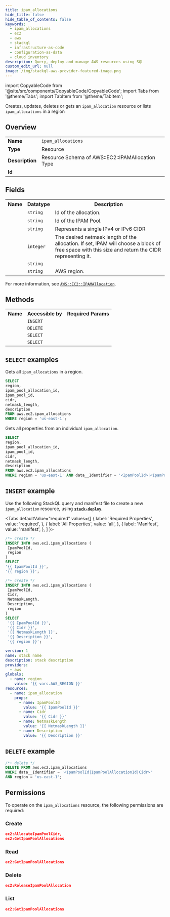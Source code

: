 ```yaml
---
title: ipam_allocations
hide_title: false
hide_table_of_contents: false
keywords:
  - ipam_allocations
  - ec2
  - aws
  - stackql
  - infrastructure-as-code
  - configuration-as-data
  - cloud inventory
description: Query, deploy and manage AWS resources using SQL
custom_edit_url: null
image: /img/stackql-aws-provider-featured-image.png
---
```


import CopyableCode from '@site/src/components/CopyableCode/CopyableCode';
import Tabs from '@theme/Tabs';
import TabItem from '@theme/TabItem';

Creates, updates, deletes or gets an <code>ipam_allocation</code> resource or lists <code>ipam_allocations</code> in a region

## Overview
<table>
<tbody>
<tr><td><b>Name</b></td><td><code>ipam_allocations</code></td></tr>
<tr><td><b>Type</b></td><td>Resource</td></tr>
<tr><td><b>Description</b></td><td>Resource Schema of AWS::EC2::IPAMAllocation Type</td></tr>
<tr><td><b>Id</b></td><td><CopyableCode code="aws.ec2.ipam_allocations" /></td></tr>
</tbody>
</table>

## Fields
<table>
<tbody>
<tr><th>Name</th><th>Datatype</th><th>Description</th></tr><tr><td><CopyableCode code="ipam_pool_allocation_id" /></td><td><code>string</code></td><td>Id of the allocation.</td></tr>
<tr><td><CopyableCode code="ipam_pool_id" /></td><td><code>string</code></td><td>Id of the IPAM Pool.</td></tr>
<tr><td><CopyableCode code="cidr" /></td><td><code>string</code></td><td>Represents a single IPv4 or IPv6 CIDR</td></tr>
<tr><td><CopyableCode code="netmask_length" /></td><td><code>integer</code></td><td>The desired netmask length of the allocation. If set, IPAM will choose a block of free space with this size and return the CIDR representing it.</td></tr>
<tr><td><CopyableCode code="description" /></td><td><code>string</code></td><td></td></tr>
<tr><td><CopyableCode code="region" /></td><td><code>string</code></td><td>AWS region.</td></tr>
</tbody>
</table>

For more information, see <a href="https://docs.aws.amazon.com/AWSCloudFormation/latest/UserGuide/aws-resource-ec2-ipamallocation.html"><code>AWS::EC2::IPAMAllocation</code></a>.

## Methods

<table>
<tbody>
  <tr>
    <th>Name</th>
    <th>Accessible by</th>
    <th>Required Params</th>
  </tr>
  <tr>
    <td><CopyableCode code="create_resource" /></td>
    <td><code>INSERT</code></td>
    <td><CopyableCode code="IpamPoolId, region" /></td>
  </tr>
  <tr>
    <td><CopyableCode code="delete_resource" /></td>
    <td><code>DELETE</code></td>
    <td><CopyableCode code="data__Identifier, region" /></td>
  </tr>
  <tr>
    <td><CopyableCode code="list_resources" /></td>
    <td><code>SELECT</code></td>
    <td><CopyableCode code="region" /></td>
  </tr>
  <tr>
    <td><CopyableCode code="get_resource" /></td>
    <td><code>SELECT</code></td>
    <td><CopyableCode code="data__Identifier, region" /></td>
  </tr>
</tbody>
</table>

## `SELECT` examples
Gets all <code>ipam_allocations</code> in a region.
```sql
SELECT
region,
ipam_pool_allocation_id,
ipam_pool_id,
cidr,
netmask_length,
description
FROM aws.ec2.ipam_allocations
WHERE region = 'us-east-1';
```
Gets all properties from an individual <code>ipam_allocation</code>.
```sql
SELECT
region,
ipam_pool_allocation_id,
ipam_pool_id,
cidr,
netmask_length,
description
FROM aws.ec2.ipam_allocations
WHERE region = 'us-east-1' AND data__Identifier = '<IpamPoolId>|<IpamPoolAllocationId>|<Cidr>';
```

## `INSERT` example

Use the following StackQL query and manifest file to create a new <code>ipam_allocation</code> resource, using [__`stack-deploy`__](https://pypi.org/project/stack-deploy/).

<Tabs
    defaultValue="required"
    values={[
      { label: 'Required Properties', value: 'required', },
      { label: 'All Properties', value: 'all', },
      { label: 'Manifest', value: 'manifest', },
    ]
}>
<TabItem value="required">

```sql
/*+ create */
INSERT INTO aws.ec2.ipam_allocations (
 IpamPoolId,
 region
)
SELECT 
'{{ IpamPoolId }}',
'{{ region }}';
```
</TabItem>
<TabItem value="all">

```sql
/*+ create */
INSERT INTO aws.ec2.ipam_allocations (
 IpamPoolId,
 Cidr,
 NetmaskLength,
 Description,
 region
)
SELECT 
 '{{ IpamPoolId }}',
 '{{ Cidr }}',
 '{{ NetmaskLength }}',
 '{{ Description }}',
 '{{ region }}';
```
</TabItem>
<TabItem value="manifest">

```yaml
version: 1
name: stack name
description: stack description
providers:
  - aws
globals:
  - name: region
    value: '{{ vars.AWS_REGION }}'
resources:
  - name: ipam_allocation
    props:
      - name: IpamPoolId
        value: '{{ IpamPoolId }}'
      - name: Cidr
        value: '{{ Cidr }}'
      - name: NetmaskLength
        value: '{{ NetmaskLength }}'
      - name: Description
        value: '{{ Description }}'

```
</TabItem>
</Tabs>

## `DELETE` example

```sql
/*+ delete */
DELETE FROM aws.ec2.ipam_allocations
WHERE data__Identifier = '<IpamPoolId|IpamPoolAllocationId|Cidr>'
AND region = 'us-east-1';
```

## Permissions

To operate on the <code>ipam_allocations</code> resource, the following permissions are required:

### Create
```json
ec2:AllocateIpamPoolCidr,
ec2:GetIpamPoolAllocations
```

### Read
```json
ec2:GetIpamPoolAllocations
```

### Delete
```json
ec2:ReleaseIpamPoolAllocation
```

### List
```json
ec2:GetIpamPoolAllocations
```
